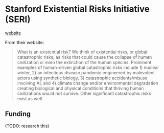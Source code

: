 
# Stanford Existential Risks Initiative (SERI)

[website](https://seri.stanford.edu/)

From their website:
>What is an existential risk?
>We think of existential risks, or global catastrophic risks, as risks that could cause the collapse of human civilization or even the extinction of the human species. Prominent examples of human-driven global catastrophic risks include 1) nuclear winter, 2) an infectious disease pandemic engineered by malevolent actors using synthetic biology, 3) catastrophic accidents/misuse involving AI, and 4) climate change and/or environmental degradation creating biological and physical conditions that thriving human civilizations would not survive. Other significant catastrophic risks exist as well.

## Funding

(TODO: research this)